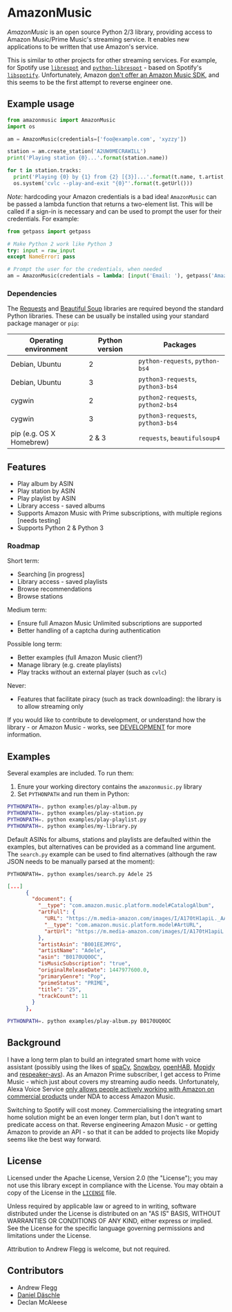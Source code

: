 
AmazonMusic
===========

_AmazonMusic_ is an open source Python 2/3 library, providing access to Amazon Music/Prime Music's streaming service. It enables new applications to be written that use Amazon's service.

This is similar to other projects for other streaming services. For example, for Spotify use [`librespot`](https://github.com/plietar/librespot) and [`python-librespot`](https://github.com/plietar/python-librespot/) - based on Spotify's [`libspotify`](https://developer.spotify.com/technologies/libspotify/). Unfortunately, Amazon [don't offer an Amazon Music SDK](https://forums.developer.amazon.com/questions/58421/amazon-music-api.html), and this seems to be the first attempt to reverse engineer one.

Example usage
-------------

```python
from amazonmusic import AmazonMusic
import os

am = AmazonMusic(credentials=['foo@example.com', 'xyzzy'])

station = am.create_station('A2UW0MECRAWILL')
print('Playing station {0}...'.format(station.name))

for t in station.tracks:
  print('Playing {0} by {1} from {2} [{3}]...'.format(t.name, t.artist, t.album, t.albumArtist))
  os.system('cvlc --play-and-exit "{0}"'.format(t.getUrl()))
```

_Note:_ hardcoding your Amazon credentials is a bad idea! `AmazonMusic` can be passed a lambda function that returns a two-element list. This will be called if a sign-in is necessary and can be used to prompt the user for their credentials. For example:

```python
from getpass import getpass

# Make Python 2 work like Python 3
try: input = raw_input
except NameError: pass

# Prompt the user for the credentials, when needed
am = AmazonMusic(credentials = lambda: [input('Email: '), getpass('Amazon password: ')])
```

### Dependencies

The [Requests](http://docs.python-requests.org/en/master/) and [Beautiful Soup](https://www.crummy.com/software/BeautifulSoup/) libraries are required beyond the standard Python libraries. These can be usually be installed using your standard package manager or `pip`:

Operating environment    | Python version | Packages
-------------------------|----------------|----------------
Debian, Ubuntu           | 2              | `python-requests`, `python-bs4`
Debian, Ubuntu           | 3              | `python3-requests`, `python3-bs4`
cygwin                   | 2              | `python2-requests`, `python2-bs4`
cygwin                   | 3              | `python3-requests`, `python3-bs4`
pip (e.g. OS X Homebrew) | 2 & 3          | `requests`, `beautifulsoup4`

Features
--------

* Play album by ASIN
* Play station by ASIN
* Play playlist by ASIN
* Library access - saved albums
* Supports Amazon Music with Prime subscriptions, with multiple regions [needs testing]
* Supports Python 2 & Python 3

### Roadmap
Short term:

* Searching [in progress]
* Library access - saved playlists
* Browse recommendations
* Browse stations

Medium term:

* Ensure full Amazon Music Unlimited subscriptions are supported
* Better handling of a captcha during authentication

Possible long term:

* Better examples (full Amazon Music client?)
* Manage library (e.g. create playlists)
* Play tracks without an external player (such as `cvlc`)

Never:

* Features that facilitate piracy (such as track downloading): the library is to allow streaming only

If you would like to contribute to development, or understand how the library - or Amazon Music - works, see [DEVELOPMENT](DEVELOPMENT.md) for more information.

Examples
--------

Several examples are included. To run them:

1. Enure your working directory contains the `amazonmusic.py` library
2. Set `PYTHONPATH` and run them in Python:

```sh
PYTHONPATH=. python examples/play-album.py
PYTHONPATH=. python examples/play-station.py
PYTHONPATH=. python examples/play-playlist.py
PYTHONPATH=. python examples/my-library.py
```

Default ASINs for albums, stations and playlists are defaulted within the examples, but alternatives can be provided as a command line argument. The `search.py` example can be used to find alternatives (although the raw JSON needs to be manually parsed at the moment):

```
PYTHONPATH=. python examples/search.py Adele 25
```

```JSON
[...]
      {
        "document": {
          "__type": "com.amazon.music.platform.model#CatalogAlbum",
          "artFull": {
            "URL": "https://m.media-amazon.com/images/I/A170tH1apiL._AA500.jpg",
            "__type": "com.amazon.music.platform.model#ArtURL",
            "artUrl": "https://m.media-amazon.com/images/I/A170tH1apiL._AA500.jpg"
          },
          "artistAsin": "B001EEJMYG",
          "artistName": "Adele",
          "asin": "B0170UQ0OC",
          "isMusicSubscription": "true",
          "originalReleaseDate": 1447977600.0,
          "primaryGenre": "Pop",
          "primeStatus": "PRIME",
          "title": "25",
          "trackCount": 11
        }
      },
```

```sh
PYTHONPATH=. python examples/play-album.py B0170UQ0OC
```

Background
----------
I have a long term plan to build an integrated smart home with voice assistant (possibly using the likes of [spaCy](https://spacy.io/), [Snowboy](https://snowboy.kitt.ai/), [openHAB](https://www.openhab.org/), [Mopidy](https://www.mopidy.com/) and [respeaker-avs](https://github.com/respeaker/avs)). As an Amazon Prime subscriber, I get access to Prime Music - which just about covers my streaming audio needs. Unfortunately, Alexa Voice Service [only allows people actively working with Amazon on commercial products](https://github.com/alexa-pi/AlexaPi/wiki/Q&A-(FAQ)#does-alexapi-support-amazon-music) under NDA to access Amazon Music.

Switching to Spotify will cost money. Commercialising the integrating smart home solution might be an even longer term plan, but I don't want to predicate access on that. Reverse engineering Amazon Music - or getting Amazon to provide an API - so that it can be added to projects like Mopidy seems like the best way forward.

License
-------
Licensed under the Apache License, Version 2.0 (the "License");
you may not use this library except in compliance with the License.
You may obtain a copy of the License in the [`LICENSE`](LICENSE)
file.

Unless required by applicable law or agreed to in writing, software
distributed under the License is distributed on an "AS IS" BASIS,
WITHOUT WARRANTIES OR CONDITIONS OF ANY KIND, either express or implied.
See the License for the specific language governing permissions and
limitations under the License.

Attribution to Andrew Flegg is welcome, but not required.

Contributors
------------
* Andrew Flegg
* [Daniel Däschle](https://github.com/danieldaeschle)
* Declan McAleese
